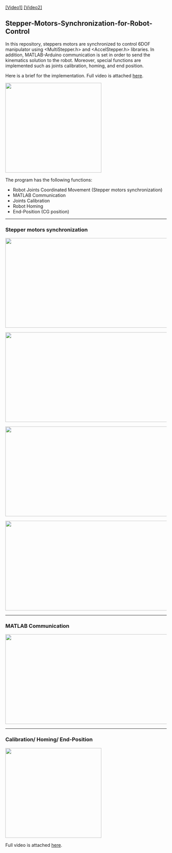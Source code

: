 [[Video1]](https://youtu.be/Y6f2tksF_T4) [[Video2]](https://youtu.be/XSTnO-91fX4)
## Stepper-Motors-Synchronization-for-Robot-Control
In this repository, steppers motors are synchronized to control 6DOF manipulator using <MultiStepper.h> and <AccelStepper.h> libraries. In addition, MATLAB-Arduino communication is set in order to send the kinematics solution to the robot. Moreover, special functions are implemented such as joints calibration, homing, and end position. 

Here is a brief for the implementation. Full video is attached [here](https://youtu.be/Y6f2tksF_T4).
<p align="left"><img src="https://user-images.githubusercontent.com/90580636/146723211-144d0847-4ea3-4b66-bcab-db4f1eefaf8c.gif" width="300" height="280" /></p>

The program has the following functions:
- Robot Joints Coordinated Movement (Stepper motors synchronization)
- MATLAB Communication 
- Joints Calibration 
- Robot Homing
- End-Position (CG position)
---
### Stepper motors synchronization
<p align="left"><img src="https://user-images.githubusercontent.com/90580636/146725925-77ec8972-cf46-4d01-98a0-8cbdc07db349.png" width="600" height="280" /></p>

<p align="left"><img src="https://user-images.githubusercontent.com/90580636/146726017-89908272-9fb9-4716-b5e5-da15ac00d7e5.png" width="600" height="280" /></p>

<p align="left"><img src="https://user-images.githubusercontent.com/90580636/146726140-9b3bd92e-2bbe-46fa-847c-c3bf15bfc9d7.png" width="600" height="280" /></p>

<p align="left"><img src="https://user-images.githubusercontent.com/90580636/146726227-88b03fca-c343-44ad-a44a-9068a954d8c2.png" width="600" height="280" /></p>

---
### MATLAB Communication 
<p align="left"><img src="https://user-images.githubusercontent.com/90580636/146723637-22ea6cf0-3347-450c-9a6e-76ec3276bed3.png" width="600" height="280" /></p>

---
### Calibration/ Homing/ End-Position
<p align="left"><img src="https://user-images.githubusercontent.com/90580636/146724846-0ffd6cbd-042a-4779-8b2d-1b59345f1232.gif" width="300" height="280" /></p>

Full video is attached [here](https://youtu.be/XSTnO-91fX4).


